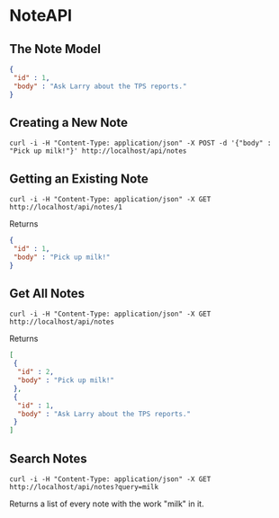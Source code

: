 # NoteAPI

## The Note Model
```json
{
 "id" : 1,
 "body" : "Ask Larry about the TPS reports."
}
```

## Creating a New Note
```
curl -i -H "Content-Type: application/json" -X POST -d '{"body" : "Pick up milk!"}' http://localhost/api/notes
```

## Getting an Existing Note
```
curl -i -H "Content-Type: application/json" -X GET http://localhost/api/notes/1
```
Returns
```json
{
 "id" : 1,
 "body" : "Pick up milk!"
}
```

## Get All Notes
```
curl -i -H "Content-Type: application/json" -X GET http://localhost/api/notes
```
Returns
```json
[
 {
  "id" : 2,
  "body" : "Pick up milk!"
 },
 {
  "id" : 1,
  "body" : "Ask Larry about the TPS reports."
 }
]
```

## Search Notes
```
curl -i -H "Content-Type: application/json" -X GET http://localhost/api/notes?query=milk
```
Returns a list of every note with the work "milk" in it.

